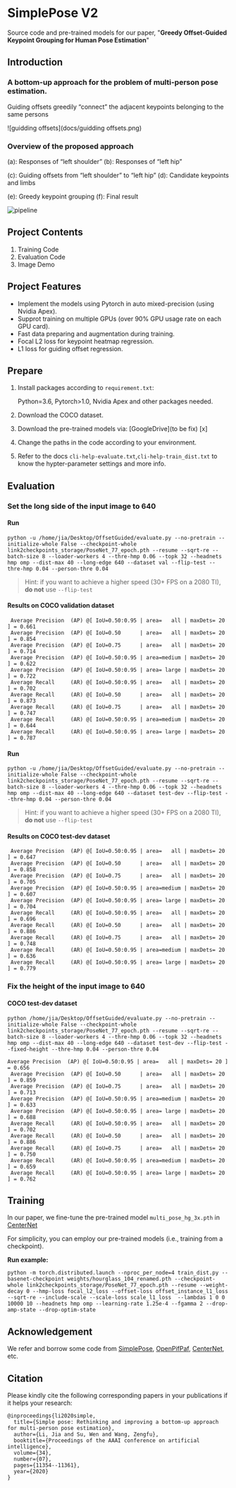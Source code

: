 # SimplePose V2

Source code and pre-trained models for our paper, "**Greedy Offset-Guided Keypoint Grouping for Human Pose Estimation**" 



## Introduction

### A bottom-up approach for the problem of multi-person pose estimation.

Guiding offsets greedily “connect” the adjacent keypoints belonging to the same persons

![guidding offsets](docs/guidding offsets.png)

### Overview of the proposed approach

(a): Responses of “left shoulder”     (b): Responses of “left hip”

(c): Guiding offsets from “left shoulder” to “left hip”     (d): Candidate keypoints and limbs

(e): Greedy keypoint grouping        (f): Final result

![pipeline](docs/pipeline.png)

## Project Contents

1. Training Code
2. Evaluation Code
3. Image Demo

## Project Features

- Implement the models using Pytorch in auto mixed-precision (using Nvidia Apex).
- Supprot training on multiple GPUs (over 90% GPU usage rate on each GPU card).
- Fast data preparing and augmentation during training.
- Focal L2 loss for keypoint heatmap regression.
- L1 loss for guiding offset regression.

## Prepare

1. Install packages according to `requirement.txt`:

   Python=3.6, Pytorch>1.0, Nvidia Apex and other packages needed.

2. Download the COCO dataset.

3. Download the pre-trained models via: [GoogleDrive](to be fix) [x]

4. Change the paths in the code according to your environment.

5. Refer to the docs `cli-help-evaluate.txt`,`cli-help-train_dist.txt` to know the hypter-parameter settings and more info.



## Evaluation

### Set the long side of the input image to 640

#### Run

```
python -u /home/jia/Desktop/OffsetGuided/evaluate.py --no-pretrain --initialize-whole False --checkpoint-whole link2checkpoints_storage/PoseNet_77_epoch.pth --resume --sqrt-re --batch-size 8 --loader-workers 4 --thre-hmp 0.06 --topk 32 --headnets hmp omp --dist-max 40 --long-edge 640 --dataset val --flip-test --thre-hmp 0.04 --person-thre 0.04
```

> Hint: if you want to achieve a higher speed (30+ FPS on a 2080 TI), **do not** use `--flip-test`

#### Results on COCO validation dataset

```
 Average Precision  (AP) @[ IoU=0.50:0.95 | area=   all | maxDets= 20 ] = 0.661
 Average Precision  (AP) @[ IoU=0.50      | area=   all | maxDets= 20 ] = 0.854
 Average Precision  (AP) @[ IoU=0.75      | area=   all | maxDets= 20 ] = 0.714
 Average Precision  (AP) @[ IoU=0.50:0.95 | area=medium | maxDets= 20 ] = 0.622
 Average Precision  (AP) @[ IoU=0.50:0.95 | area= large | maxDets= 20 ] = 0.722
 Average Recall     (AR) @[ IoU=0.50:0.95 | area=   all | maxDets= 20 ] = 0.702
 Average Recall     (AR) @[ IoU=0.50      | area=   all | maxDets= 20 ] = 0.873
 Average Recall     (AR) @[ IoU=0.75      | area=   all | maxDets= 20 ] = 0.747
 Average Recall     (AR) @[ IoU=0.50:0.95 | area=medium | maxDets= 20 ] = 0.644
 Average Recall     (AR) @[ IoU=0.50:0.95 | area= large | maxDets= 20 ] = 0.787
```

#### Run

```
python -u /home/jia/Desktop/OffsetGuided/evaluate.py --no-pretrain --initialize-whole False --checkpoint-whole link2checkpoints_storage/PoseNet_77_epoch.pth --resume --sqrt-re --batch-size 8 --loader-workers 4 --thre-hmp 0.06 --topk 32 --headnets hmp omp --dist-max 40 --long-edge 640 --dataset test-dev --flip-test --thre-hmp 0.04 --person-thre 0.04
```

> Hint: if you want to achieve a higher speed (30+ FPS on a 2080 TI), **do not** use `--flip-test`

#### Results on COCO test-dev dataset

```
 Average Precision  (AP) @[ IoU=0.50:0.95 | area=   all | maxDets= 20 ] = 0.647
 Average Precision  (AP) @[ IoU=0.50      | area=   all | maxDets= 20 ] = 0.858
 Average Precision  (AP) @[ IoU=0.75      | area=   all | maxDets= 20 ] = 0.705
 Average Precision  (AP) @[ IoU=0.50:0.95 | area=medium | maxDets= 20 ] = 0.607
 Average Precision  (AP) @[ IoU=0.50:0.95 | area= large | maxDets= 20 ] = 0.704
 Average Recall     (AR) @[ IoU=0.50:0.95 | area=   all | maxDets= 20 ] = 0.696
 Average Recall     (AR) @[ IoU=0.50      | area=   all | maxDets= 20 ] = 0.886
 Average Recall     (AR) @[ IoU=0.75      | area=   all | maxDets= 20 ] = 0.748
 Average Recall     (AR) @[ IoU=0.50:0.95 | area=medium | maxDets= 20 ] = 0.636
 Average Recall     (AR) @[ IoU=0.50:0.95 | area= large | maxDets= 20 ] = 0.779
```

### Fix the height of the input image to 640

#### COCO test-dev dataset

```
python /home/jia/Desktop/OffsetGuided/evaluate.py --no-pretrain --initialize-whole False --checkpoint-whole link2checkpoints_storage/PoseNet_77_epoch.pth --resume --sqrt-re --batch-size 8 --loader-workers 4 --thre-hmp 0.06 --topk 32 --headnets hmp omp --dist-max 40 --long-edge 640 --dataset test-dev --flip-test --fixed-height --thre-hmp 0.04 --person-thre 0.04
```

```
Average Precision  (AP) @[ IoU=0.50:0.95 | area=   all | maxDets= 20 ] = 0.656
 Average Precision  (AP) @[ IoU=0.50      | area=   all | maxDets= 20 ] = 0.859
 Average Precision  (AP) @[ IoU=0.75      | area=   all | maxDets= 20 ] = 0.713
 Average Precision  (AP) @[ IoU=0.50:0.95 | area=medium | maxDets= 20 ] = 0.633
 Average Precision  (AP) @[ IoU=0.50:0.95 | area= large | maxDets= 20 ] = 0.688
 Average Recall     (AR) @[ IoU=0.50:0.95 | area=   all | maxDets= 20 ] = 0.702
 Average Recall     (AR) @[ IoU=0.50      | area=   all | maxDets= 20 ] = 0.886
 Average Recall     (AR) @[ IoU=0.75      | area=   all | maxDets= 20 ] = 0.750
 Average Recall     (AR) @[ IoU=0.50:0.95 | area=medium | maxDets= 20 ] = 0.659
 Average Recall     (AR) @[ IoU=0.50:0.95 | area= large | maxDets= 20 ] = 0.762
```



## Training

In our paper, we fine-tune the pre-trained model `multi_pose_hg_3x.pth` in [CenterNet](https://github.com/xingyizhou/CenterNet)

For simplicity, you can employ our pre-trained models (i.e., training from a checkpoint).

**Run example:**

```
python -m torch.distributed.launch --nproc_per_node=4 train_dist.py --basenet-checkpoint weights/hourglass_104_renamed.pth --checkpoint-whole link2checkpoints_storage/PoseNet_77_epoch.pth --resume --weight-decay 0 --hmp-loss focal_l2_loss --offset-loss offset_instance_l1_loss --sqrt-re --include-scale --scale-loss scale_l1_loss  --lambdas 1 0 0 10000 10 --headnets hmp omp --learning-rate 1.25e-4 --fgamma 2 --drop-amp-state --drop-optim-state
```



## Acknowledgement

We refer and borrow some code from [SimplePose](https://github.com/hellojialee/Improved-Body-Parts), [OpenPifPaf](https://github.com/openpifpaf/openpifpaf), [CenterNet](https://github.com/xingyizhou/CenterNet), etc.



## Citation

Please kindly cite the following corresponding papers in your publications if it helps your research:

```
@inproceedings{li2020simple,
  title={Simple pose: Rethinking and improving a bottom-up approach for multi-person pose estimation},
  author={Li, Jia and Su, Wen and Wang, Zengfu},
  booktitle={Proceedings of the AAAI conference on artificial intelligence},
  volume={34},
  number={07},
  pages={11354--11361},
  year={2020}
}
```


